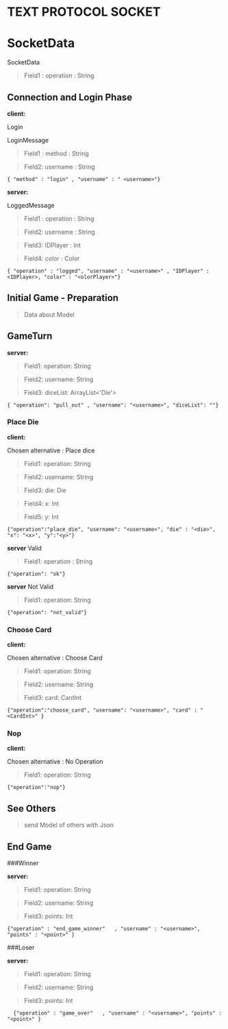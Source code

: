 # TEXT PROTOCOL SOCKET



# SocketData

SocketData

> Field1 : operation : String



## Connection and Login Phase

 **client:**

 Login 

LoginMessage

> Field1 : method : String

> Field2: username : String



   `{ "method" : "login" , "username" : " <username>"}`

    

 **server:**

LoggedMessage

> Field1 : operation : String

> Field2: username : String

> Field3: IDPlayer : Int

> Field4: color : Color



   `{ "operation" : "logged", "username" : "<username>" , "IDPlayer" : <IDPlayer>, "color" : "<olorPlayer>"}`





## Initial Game - Preparation



>Data about Model



## GameTurn



 **server:**

> Field1: operation: String

> Field2: username: String

> Field3: diceList: ArrayList<'Die'>



`{ "operation": "pull_out" , "username": "<username>", "diceList": ""}`







### Place Die

 **client:**

 Chosen alternative : Place dice

> Field1: operation: String

> Field2: username: String

> Field3: die: Die

> Field4: x: Int

> Field5: y: Int



`{"operation":"place_die", "username": "<username>", "die" : "<die>", "x": "<x>", "y":"<y>"}`



**server**
Valid 
>Field1: operation : String

`{"operation": "ok"}`

**server**
Not Valid
> Field1: operation: String

`{"operation": "not_valid"}`



### Choose Card

**client:**

 Chosen alternative : Choose Card

> Field1: operation: String

> Field2: username: String

> Field3: card: CantInt



`{"operation":"choose_card", "username": "<username>", "card" : "<CardInt>" }`





### Nop

**client:**

 Chosen alternative : No Operation

> Field1: operation: String



`{"operation":"nop"}`



## See Others

>send Model of others with Json



## End Game



###Winner

**server:**

> Field1: operation: String

> Field2: username: String

> Field3: points: Int



   `{"operation" : "end_game_winner"   , "username" : "<username>", "points" : "<point>" }`

 

###Loser

**server:**

> Field1: operation: String

> Field2: username: String

> Field3: points: Int



  `  {"operation" : "game_over"   , "username" : "<username>", "points" : "<point>" }`